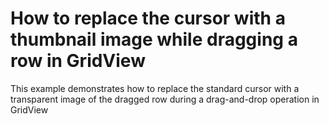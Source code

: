 # How to replace the cursor with a thumbnail image while dragging a row in GridView


<p>This example demonstrates how to replace the standard cursor with a transparent image of the dragged row during a drag-and-drop operation in  GridView</p>

<br/>


